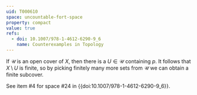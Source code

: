```yaml
---
uid: T000610
space: uncountable-fort-space
property: compact
value: true
refs:
  - doi: 10.1007/978-1-4612-6290-9_6
    name: Counterexamples in Topology
---
```

If $\mathcal{U}$ is an open cover of $X$, then there is a $U \in \mathcal{U}$ containing $p$. It follows that $X \setminus U$ is finite, so by picking finitely many more sets from $\mathcal{U}$ we can obtain a finite subcover.

See item #4 for space #24 in {{doi:10.1007/978-1-4612-6290-9_6}}.
